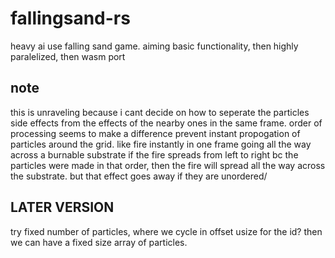 # fallingsand-rs

heavy ai use falling sand game. aiming basic functionality, then highly paralelized, then wasm port

## note

this is unraveling because i cant decide on how to seperate the particles side effects from the effects of the nearby ones in
the same frame.
order of processing seems to make a difference
prevent instant propogation of particles around the grid. like fire instantly in one frame going all the way across a burnable substrate
if the fire spreads from left to right bc the particles were made in that order, then the fire will spread all the way across the substrate.
but that effect goes away if they are unordered/

## LATER VERSION

try fixed number of particles, where we cycle in offset usize for the id?
then we can have a fixed size array of particles.
